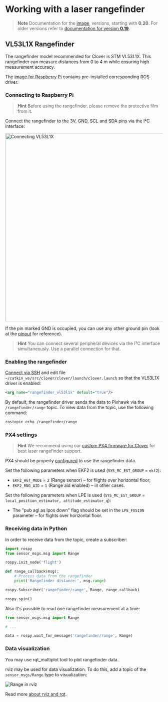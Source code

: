 # Working with a laser rangefinder

> **Note** Documentation for the [image](image.md), versions, starting with **0.20**. For older versions refer to [documentation for version **0.19**](https://github.com/CopterExpress/clover/blob/v0.19/docs/en/laser.md).

## VL53L1X Rangefinder

The rangefinder model recommended for Clover is STM VL53L1X. This rangefinder can measure distances from 0 to 4 m while ensuring high measurement accuracy.

The [image for Raspberry Pi](image.md) contains pre-installed corresponding ROS driver.

### Connecting to Raspberry Pi

> **Hint** Before using the rangefinder, please remove the protective film from it.

Connect the rangefinder to the 3V, GND, SCL and SDA pins via the I²C interface:

<img src="../assets/raspberry-vl53l1x.png" alt="Connecting VL53L1X" height=600>

If the pin marked GND is occupied, you can use any other ground pin (look at the [pinout](https://pinout.xyz) for reference).

> **Hint** You can connect several peripheral devices via the I²C interface simultaneously. Use a parallel connection for that.

### Enabling the rangefinder

[Connect via SSH](ssh.md) and edit file `~/catkin_ws/src/clover/clover/launch/clover.launch` so that the VL53L1X driver is enabled:

```xml
<arg name="rangefinder_vl53l1x" default="true"/>
```

By default, the rangefinder driver sends the data to Pixhawk via the `/rangefinder/range` topic. To view data from the topic, use the following command:

```bash
rostopic echo /rangefinder/range
```

### PX4 settings

> **Hint** We recommend using our [custom PX4 firmware for Clover](firmware.md#modified-firmware-for-clover) for best laser rangefinder support.

PX4 should be properly [configured](parameters.md) to use the rangefinder data.

Set the following parameters when EKF2 is used (`SYS_MC_EST_GROUP` = `ekf2`):

* `EKF2_HGT_MODE` = `2` (Range sensor) – for flights over horizontal floor;
* `EKF2_RNG_AID` = `1` (Range aid enabled) – in other cases.

Set the following parameters when LPE is used (`SYS_MC_EST_GROUP` = `local_position_estimator, attitude_estimator_q`):

* The "pub agl as lpos down" flag should be set in the `LPE_FUSION` parameter – for flights over horizontal floor.

### Receiving data in Python

In order to receive data from the topic, create a subscriber:

```python
import rospy
from sensor_msgs.msg import Range

rospy.init_node('flight')

def range_callback(msg):
    # Process data from the rangefinder
    print('Rangefinder distance:', msg.range)

rospy.Subscriber('rangefinder/range', Range, range_callback)

rospy.spin()
```

Also it's possible to read one rangefinder measurement at a time:

```python
from sensor_msgs.msg import Range

# ...

data = rospy.wait_for_message('rangefinder/range', Range)
```

### Data visualization

You may use rqt_multiplot tool to plot rangefinder data.

rviz may be used for data visualization. To do this, add a topic of the `sensor_msgs/Range` type to visualization:

<img src="../assets/rviz-range.png" alt="Range in rviz">

Read more [about rviz and rqt](rviz.md).

<!--
### Connecting to Pixhawk / Pixracer

Support for rangefinder VL53L1X is not yet implemented in the PX4 firmware (in version *1.8.2*).
-->
